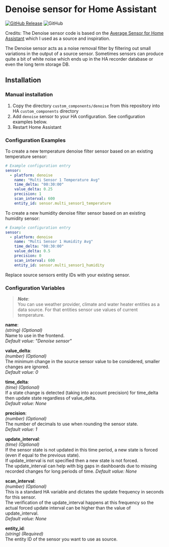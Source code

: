 # Denoise sensor for Home Assistant

[![GitHub Release](https://img.shields.io/github/tag-date/isorin/ha-denoise?label=release&style=popout)](https://github.com/isorin/ha-denoise/releases)
![GitHub](https://img.shields.io/github/license/isorin/ha-denoise)

Credits: The Denoise sensor code is based on the [Average Sensor for Home Assistant](https://github.com/Limych/ha-average) which I used as a source and inspiration.

The Denoise sensor acts as a noise removal filter by filtering out small variations in the output of a source sensor.
Sometimes sensors can produce quite a bit of white noise which ends up in the HA recorder database or even the long term storage DB.

## Installation

### Manual installation

1. Copy the directory `custom_components/denoise` from this repository into HA `custom_components` directory
2. Add `denoise` sensor to your HA configuration. See configuration examples below.
3. Restart Home Assistant

### Configuration Examples

To create a new temperature denoise filter sensor based on an existing temperature sensor:
```yaml
# Example configuration entry
sensor:
  - platform: denoise
    name: "Multi Sensor 1 Temperature Avg"
    time_delta: "00:30:00"
    value_delta: 0.25
    precision: 1
    scan_interval: 600
    entity_id: sensor.multi_sensor1_temperature
```

To create a new humidity denoise filter sensor based on an existing humidity sensor:
```yaml
# Example configuration entry
sensor:
  - platform: denoise
    name: "Multi Sensor 1 Humidity Avg"
    time_delta: "00:30:00"
    value_delta: 0.5
    precision: 0
    scan_interval: 600
    entity_id: sensor.multi_sensor1_humidity
```

Replace source sensors entity IDs with your existing sensor.

### Configuration Variables

> **_Note_**:\
> You can use weather provider, climate and water heater entities as a data source. For that entities sensor use values of current temperature.

**name**:\
  _(string) (Optional)_\
  Name to use in the frontend.\
  _Default value: "Denoise sensor"_

**value_delta**:\
  _(number) (Optional)_\
  The minimum change in the source sensor value to be considered, smaller changes are ignored.\
  _Default value: 0_

**time_delta**:\
  _(time) (Optional)_\
  If a state change is detected (taking into account precision) for time_delta then update state regardless of value_delta.\
  _Default value: None_

**precision**:\
  _(number) (Optional)_\
  The number of decimals to use when rounding the sensor state.\
  _Default value: 1_

**update_interval**:\
  _(time) (Optional)_\
  If the sensor state is not updated in this time period, a new state is forced (even if equal to the previous state).\
  If update_interval is not specified then a new state is not forced.\
  The update_interval can help with big gaps in dashboards due to missing recorded changes for long periods of time.
  _Default value: None_

**scan_interval**:\
  _(number) (Optional)_\
  This is a standard HA variable and dictates the update frequency in seconds for this sensor.\
  The verification of the update_interval happens at this frequency so the actual forced update interval can be higher than the value of update_interval.\
  _Default value: None_

**entity_id**:\
  _(string) (Required)_\
  The entity ID of the sensor you want to use as source.
